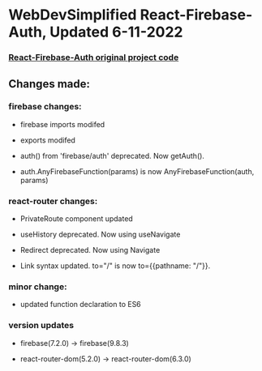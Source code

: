 # WebDevSimplified React-Firebase-Auth, Updated 6-11-2022

### [React-Firebase-Auth original project code](https://github.com/WebDevSimplified/React-Firebase-Auth)

## Changes made:

### firebase changes:

- firebase imports modifed

- exports modifed

- auth() from 'firebase/auth' deprecated. Now getAuth().

- auth.AnyFirebaseFunction(params) is now AnyFirebaseFunction(auth, params)

### react-router changes:

- PrivateRoute component updated

- useHistory deprecated. Now using useNavigate

- Redirect deprecated. Now using Navigate

- Link syntax updated. to="/" is now to={{pathname: "/"}}.

### minor change:

- updated function declaration to ES6

### version updates

- firebase(7.2.0) -> firebase(9.8.3)

- react-router-dom(5.2.0) -> react-router-dom(6.3.0)

